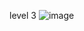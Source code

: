 level 3
![image](https://user-images.githubusercontent.com/79388833/181669948-c438e5b5-354f-4f06-b420-b29522699dec.png)

